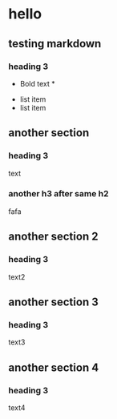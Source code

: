 # hello
## testing markdown
### heading 3
* Bold text *
- list item
- list item

## another section
### heading 3
text
### another h3 after same h2
fafa

## another section 2
### heading 3
text2

## another section 3
### heading 3
text3

## another section 4
### heading 3
text4
